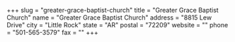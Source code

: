 +++
slug = "greater-grace-baptist-church"
title = "Greater Grace Baptist Church"
name = "Greater Grace Baptist Church"
address = "8815 Lew Drive"
city = "Little Rock"
state = "AR"
postal = "72209"
website = ""
phone = "501-565-3579"
fax = ""
+++
